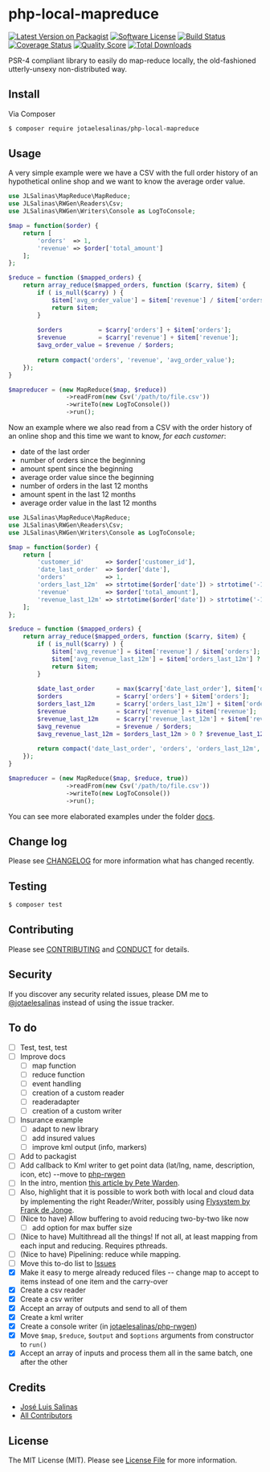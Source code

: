 # php-local-mapreduce

[![Latest Version on Packagist][ico-version]][link-packagist]
[![Software License][ico-license]](LICENSE.md)
[![Build Status][ico-travis]][link-travis]
[![Coverage Status][ico-scrutinizer]][link-scrutinizer]
[![Quality Score][ico-code-quality]][link-code-quality]
[![Total Downloads][ico-downloads]][link-downloads]

PSR-4 compliant library to easily do map-reduce locally, the old-fashioned utterly-unsexy non-distributed way.

## Install

Via Composer

``` bash
$ composer require jotaelesalinas/php-local-mapreduce
```

## Usage

A very simple example were we have a CSV with the full order history of an hypothetical online shop
and we want to know the average order value.

``` php
use JLSalinas\MapReduce\MapReduce;
use JLSalinas\RWGen\Readers\Csv;
use JLSalinas\RWGen\Writers\Console as LogToConsole;

$map = function($order) {
    return [
        'orders'  => 1,
        'revenue' => $order['total_amount']
    ];
};

$reduce = function ($mapped_orders) {
    return array_reduce($mapped_orders, function ($carry, $item) {
        if ( is_null($carry) ) {
            $item['avg_order_value'] = $item['revenue'] / $item['orders'];
            return $item;
        }
        
        $orders          = $carry['orders'] + $item['orders'];
        $revenue         = $carry['revenue'] + $item['revenue'];
        $avg_order_value = $revenue / $orders;
        
        return compact('orders', 'revenue', 'avg_order_value');
    });
}

$mapreducer = (new MapReduce($map, $reduce))
                ->readFrom(new Csv('/path/to/file.csv'))
                ->writeTo(new LogToConsole())
                ->run();
```

Now an example where we also read from a CSV with the order history of an online shop
and this time we want to know, _for each customer_:
- date of the last order
- number of orders since the beginning
- amount spent since the beginning
- average order value since the beginning
- number of orders in the last 12 months
- amount spent in the last 12 months
- average order value in the last 12 months

``` php
use JLSalinas\MapReduce\MapReduce;
use JLSalinas\RWGen\Readers\Csv;
use JLSalinas\RWGen\Writers\Console as LogToConsole;

$map = function($order) {
    return [
        'customer_id'      => $order['customer_id'],
        'date_last_order'  => $order['date'],
        'orders'           => 1,
        'orders_last_12m'  => strtotime($order['date']) > strtotime('-12 months') ? 1 : 0,
        'revenue'          => $order['total_amount'],
        'revenue_last_12m' => strtotime($order['date']) > strtotime('-12 months') ? $order['total_amount'] : 0
    ];
};

$reduce = function ($mapped_orders) {
    return array_reduce($mapped_orders, function ($carry, $item) {
        if ( is_null($carry) ) {
            $item['avg_revenue'] = $item['revenue'] / $item['orders'];
            $item['avg_revenue_last_12m'] = $item['orders_last_12m'] ? $item['revenue_last_12m'] / $item['orders_last_12m'] : 0;
            return $item;
        }
        
        $date_last_order      = max($carry['date_last_order'], $item['date_last_order']);
        $orders               = $carry['orders'] + $item['orders'];
        $orders_last_12m      = $carry['orders_last_12m'] + $item['orders_last_12m'];
        $revenue              = $carry['revenue'] + $item['revenue'];
        $revenue_last_12m     = $carry['revenue_last_12m'] + $item['revenue_last_12m'];
        $avg_revenue          = $revenue / $orders;
        $avg_revenue_last_12m = $orders_last_12m > 0 ? $revenue_last_12m / $orders_last_12m : 0;
        
        return compact('date_last_order', 'orders', 'orders_last_12m', 'revenue', 'revenue_last_12m', 'avg_revenue', 'avg_revenue_last_12m');
    });
}

$mapreducer = (new MapReduce($map, $reduce, true))
                ->readFrom(new Csv('/path/to/file.csv'))
                ->writeTo(new LogToConsole())
                ->run();
```

You can see more elaborated examples under the folder [docs](docs).

## Change log

Please see [CHANGELOG](CHANGELOG.md) for more information what has changed recently.

## Testing

``` bash
$ composer test
```

## Contributing

Please see [CONTRIBUTING](CONTRIBUTING.md) and [CONDUCT](CONDUCT.md) for details.

## Security

If you discover any security related issues, please DM me to [@jotaelesalinas](http://twitter.com/jotaelesalinas) instead of using the issue tracker.

## To do

- [ ] Test, test, test
- [ ] Improve docs
    - [ ] map function
    - [ ] reduce function
    - [ ] event handling
    - [ ] creation of a custom reader
    - [ ] readeradapter
    - [ ] creation of a custom writer
- [ ] Insurance example
    - [ ] adapt to new library
    - [ ] add insured values
    - [ ] improve kml output (info, markers)
- [ ] Add to packagist
- [ ] Add callback to Kml writer to get point data (lat/lng, name, description, icon, etc) --move to [php-rwgen](https://github.com/jotaelesalinas/php-rwgen)
- [ ] In the intro, mention [this article by Pete Warden](https://petewarden.com/2010/01/20/mapreduce-for-idiots/).
- [ ] Also, highlight that it is possible to work both with local and cloud data by implementing the right Reader/Writer, possibly using [Flysystem by Frank de Jonge](https://github.com/thephpleague/flysystem).
- [ ] (Nice to have) Allow buffering to avoid reducing two-by-two like now
    - [ ] add option for max buffer size
- [ ] (Nice to have) Multithread all the things! If not all, at least mapping from each input and reducing. Requires pthreads.
- [ ] (Nice to have) Pipelining: reduce while mapping.
- [ ] Move this to-do list to [Issues](https://github.com/jotaelesalinas/php-local-mapreduce/issues)
- [x] Make it easy to merge already reduced files -- change map to accept to items instead of one item and the carry-over
- [x] Create a csv reader
- [x] Create a csv writer
- [x] Accept an array of outputs and send to all of them
- [x] Create a kml writer
- [x] Create a console writer (in [jotaelesalinas/php-rwgen](http://github.com/jotaelesalinas/php-rwgen))
- [x] Move `$map`, `$reduce`, `$output` and `$options` arguments from constructor to `run()`
- [x] Accept an array of inputs and process them all in the same batch, one after the other

## Credits

- [José Luis Salinas][link-author]
- [All Contributors][link-contributors]

## License

The MIT License (MIT). Please see [License File](LICENSE.md) for more information.

[ico-version]: https://img.shields.io/packagist/v/jotaelesalinas/php-local-mapreduce.svg?style=flat-square
[ico-license]: https://img.shields.io/badge/license-MIT-brightgreen.svg?style=flat-square
[ico-travis]: https://img.shields.io/travis/jotaelesalinas/php-local-mapreduce/master.svg?style=flat-square
[ico-scrutinizer]: https://img.shields.io/scrutinizer/coverage/g/jotaelesalinas/php-local-mapreduce.svg?style=flat-square
[ico-code-quality]: https://img.shields.io/scrutinizer/g/jotaelesalinas/php-local-mapreduce.svg?style=flat-square
[ico-downloads]: https://img.shields.io/packagist/dt/jotaelesalinas/php-local-mapreduce.svg?style=flat-square

[link-packagist]: https://packagist.org/packages/jotaelesalinas/php-local-mapreduce
[link-travis]: https://travis-ci.org/jotaelesalinas/php-local-mapreduce
[link-scrutinizer]: https://scrutinizer-ci.com/g/jotaelesalinas/php-local-mapreduce/code-structure
[link-code-quality]: https://scrutinizer-ci.com/g/jotaelesalinas/php-local-mapreduce
[link-downloads]: https://packagist.org/packages/jotaelesalinas/php-local-mapreduce
[link-author]: https://github.com/jotaelesalinas
[link-contributors]: ../../contributors
